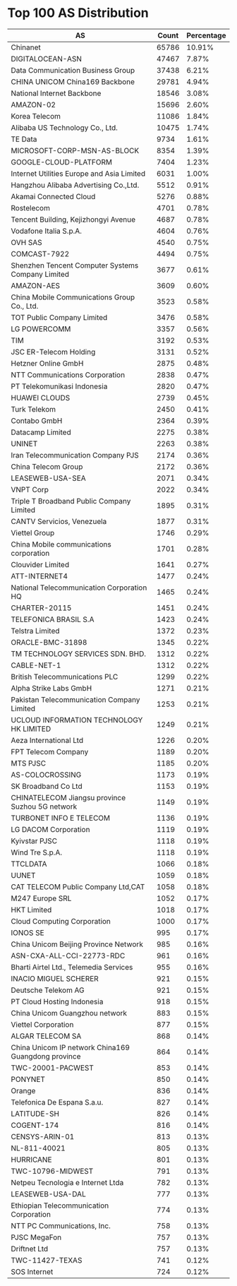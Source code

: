 # Top 100 AS Distribution
| AS | Count | Percentage |
|----|----|----|
| Chinanet | 65786 | 10.91% |
| DIGITALOCEAN-ASN | 47467 | 7.87% |
| Data Communication Business Group | 37438 | 6.21% |
| CHINA UNICOM China169 Backbone | 29781 | 4.94% |
| National Internet Backbone | 18546 | 3.08% |
| AMAZON-02 | 15696 | 2.60% |
| Korea Telecom | 11086 | 1.84% |
| Alibaba US Technology Co., Ltd. | 10475 | 1.74% |
| TE Data | 9734 | 1.61% |
| MICROSOFT-CORP-MSN-AS-BLOCK | 8354 | 1.39% |
| GOOGLE-CLOUD-PLATFORM | 7404 | 1.23% |
| Internet Utilities Europe and Asia Limited | 6031 | 1.00% |
| Hangzhou Alibaba Advertising Co.,Ltd. | 5512 | 0.91% |
| Akamai Connected Cloud | 5276 | 0.88% |
| Rostelecom | 4701 | 0.78% |
| Tencent Building, Kejizhongyi Avenue | 4687 | 0.78% |
| Vodafone Italia S.p.A. | 4604 | 0.76% |
| OVH SAS | 4540 | 0.75% |
| COMCAST-7922 | 4494 | 0.75% |
| Shenzhen Tencent Computer Systems Company Limited | 3677 | 0.61% |
| AMAZON-AES | 3609 | 0.60% |
| China Mobile Communications Group Co., Ltd. | 3523 | 0.58% |
| TOT Public Company Limited | 3476 | 0.58% |
| LG POWERCOMM | 3357 | 0.56% |
| TIM | 3192 | 0.53% |
| JSC ER-Telecom Holding | 3131 | 0.52% |
| Hetzner Online GmbH | 2875 | 0.48% |
| NTT Communications Corporation | 2838 | 0.47% |
| PT Telekomunikasi Indonesia | 2820 | 0.47% |
| HUAWEI CLOUDS | 2739 | 0.45% |
| Turk Telekom | 2450 | 0.41% |
| Contabo GmbH | 2364 | 0.39% |
| Datacamp Limited | 2275 | 0.38% |
| UNINET | 2263 | 0.38% |
| Iran Telecommunication Company PJS | 2174 | 0.36% |
| China Telecom Group | 2172 | 0.36% |
| LEASEWEB-USA-SEA | 2071 | 0.34% |
| VNPT Corp | 2022 | 0.34% |
| Triple T Broadband Public Company Limited | 1895 | 0.31% |
| CANTV Servicios, Venezuela | 1877 | 0.31% |
| Viettel Group | 1746 | 0.29% |
| China Mobile communications corporation | 1701 | 0.28% |
| Clouvider Limited | 1641 | 0.27% |
| ATT-INTERNET4 | 1477 | 0.24% |
| National Telecommunication Corporation HQ | 1465 | 0.24% |
| CHARTER-20115 | 1451 | 0.24% |
| TELEFONICA BRASIL S.A | 1423 | 0.24% |
| Telstra Limited | 1372 | 0.23% |
| ORACLE-BMC-31898 | 1345 | 0.22% |
| TM TECHNOLOGY SERVICES SDN. BHD. | 1312 | 0.22% |
| CABLE-NET-1 | 1312 | 0.22% |
| British Telecommunications PLC | 1299 | 0.22% |
| Alpha Strike Labs GmbH | 1271 | 0.21% |
| Pakistan Telecommunication Company Limited | 1253 | 0.21% |
| UCLOUD INFORMATION TECHNOLOGY HK LIMITED | 1249 | 0.21% |
| Aeza International Ltd | 1226 | 0.20% |
| FPT Telecom Company | 1189 | 0.20% |
| MTS PJSC | 1185 | 0.20% |
| AS-COLOCROSSING | 1173 | 0.19% |
| SK Broadband Co Ltd | 1153 | 0.19% |
| CHINATELECOM Jiangsu province Suzhou 5G network | 1149 | 0.19% |
| TURBONET INFO E TELECOM | 1136 | 0.19% |
| LG DACOM Corporation | 1119 | 0.19% |
| Kyivstar PJSC | 1118 | 0.19% |
| Wind Tre S.p.A. | 1118 | 0.19% |
| TTCLDATA | 1066 | 0.18% |
| UUNET | 1059 | 0.18% |
| CAT TELECOM Public Company Ltd,CAT | 1058 | 0.18% |
| M247 Europe SRL | 1052 | 0.17% |
| HKT Limited | 1018 | 0.17% |
| Cloud Computing Corporation | 1000 | 0.17% |
| IONOS SE | 995 | 0.17% |
| China Unicom Beijing Province Network | 985 | 0.16% |
| ASN-CXA-ALL-CCI-22773-RDC | 961 | 0.16% |
| Bharti Airtel Ltd., Telemedia Services | 955 | 0.16% |
| INACIO MIGUEL SCHERER | 921 | 0.15% |
| Deutsche Telekom AG | 921 | 0.15% |
| PT Cloud Hosting Indonesia | 918 | 0.15% |
| China Unicom Guangzhou network | 883 | 0.15% |
| Viettel Corporation | 877 | 0.15% |
| ALGAR TELECOM SA | 868 | 0.14% |
| China Unicom IP network China169 Guangdong province | 864 | 0.14% |
| TWC-20001-PACWEST | 853 | 0.14% |
| PONYNET | 850 | 0.14% |
| Orange | 836 | 0.14% |
| Telefonica De Espana S.a.u. | 827 | 0.14% |
| LATITUDE-SH | 826 | 0.14% |
| COGENT-174 | 816 | 0.14% |
| CENSYS-ARIN-01 | 813 | 0.13% |
| NL-811-40021 | 805 | 0.13% |
| HURRICANE | 801 | 0.13% |
| TWC-10796-MIDWEST | 791 | 0.13% |
| Netpeu Tecnologia e Internet Ltda | 782 | 0.13% |
| LEASEWEB-USA-DAL | 777 | 0.13% |
| Ethiopian Telecommunication Corporation | 774 | 0.13% |
| NTT PC Communications, Inc. | 758 | 0.13% |
| PJSC MegaFon | 757 | 0.13% |
| Driftnet Ltd | 757 | 0.13% |
| TWC-11427-TEXAS | 741 | 0.12% |
| SOS Internet | 724 | 0.12% |
